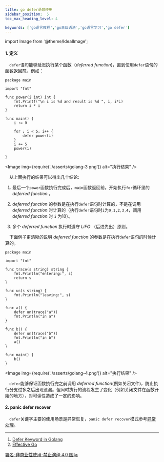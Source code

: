 ```yaml
---
title: go defer语句使用
sidebar_position:  5
toc_max_heading_level: 4

keywords: ['go语言教程','go基础语法','go语言学习','go defer']
---
```


import Image from '@theme/IdealImage';

#### 1. 定义

 `defer`语句能够延迟执行某个函数（_deferred function_)，直到使用`defer`语句的函数返回前。例如：

    package main

    import "fmt"

    func power(i int) int {
    	fmt.Printf("\n i is %d and result is %d ", i, i*i)
    	return i * i
    }

    func main() {
    	i := 0

    	for ; i < 5; i++ {
    		defer power(i)
    	}
    	i += 5
    	power(i)

    }

<Image img={require('./asserts/golang-3.png')} alt="执行结果" /> <br />

 从上面执行的结果可以得出几个结论:

1.  最后一个`power`函数执行完成后，`main`函数返回前，开始执行`for`循环里的 _deferred function_ 。

2.  _deferred function_ 的参数是在执行`defer`语句时计算的，不是在调用 _deferred function_ 时计算的（执行`defer`语句时`i`为`0,1,2,3,4`，调用 _deferred function_ 时 `i` 为10）。

3.  多个 _deferred function_ 执行时遵守 _LIFO_ （后进先出）原则。

 下面例子更清晰的说明 _deferred function_ 的参数是在执行`defer`语句的时候计算的。

    package main

    import "fmt"

    func trace(s string) string {
    	fmt.Println("entering:", s)
    	return s
    }

    func un(s string) {
    	fmt.Println("leaving:", s)
    }

    func a() {
    	defer un(trace("a"))
    	fmt.Println("in a")
    }

    func b() {
    	defer un(trace("b"))
    	fmt.Println("in b")
    	a()
    }

    func main() {
    	b()
    }

<Image img={require('./asserts/golang-4.png')} alt="执行结果" /> <br />


 `defer`能够保证函数执行完之前调用 _deferred function_(例如关闭文件)，防止执行分支过多之后出现遗漏。但同时执行的流程发生了变化（例如关闭文件在函数开始的地方），对可读性造成了一定的影响。

#### 2. panic defer recover

 `defer`关键字主要的使用场景是异常恢复，`panic defer recover`模式参考[异常处理](./error-panic)。

* * *

1.  [Defer Keyword in Golang](https://www.geeksforgeeks.org/defer-keyword-in-golang/)
2.  [Effective Go](https://go.dev/doc/effective_go#defer)

[署名-非商业性使用-禁止演绎 4.0 国际](https://creativecommons.org/licenses/by-nc-nd/4.0/deed.zh)
